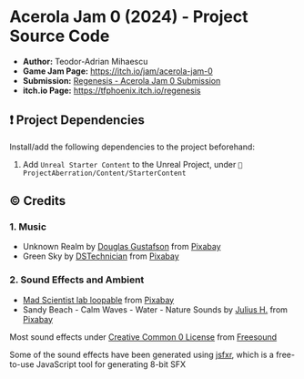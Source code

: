 # Acerola Jam 0 (2024) - Project Source Code

- **Author:** Teodor-Adrian Mihaescu
- **Game Jam Page:** https://itch.io/jam/acerola-jam-0
- **Submission:** [Regenesis - Acerola Jam 0 Submission](https://itch.io/jam/acerola-jam-0/rate/2582702)
- **itch.io Page:** https://tfphoenix.itch.io/regenesis

## ❗ Project Dependencies

Install/add the following dependencies to the project beforehand:

1. Add `Unreal Starter Content` to the Unreal Project, under `📂ProjectAberration/Content/StarterContent`

## © Credits

### 1. Music

- Unknown Realm by <a href="https://pixabay.com/users/psychronic-13092015/?utm_source=link-attribution&utm_medium=referral&utm_campaign=music&utm_content=147409">Douglas Gustafson</a> from <a href="https://pixabay.com/music//?utm_source=link-attribution&utm_medium=referral&utm_campaign=music&utm_content=147409">Pixabay</a>
- Green Sky by <a href="https://pixabay.com/users/dstechnician-26430546/?utm_source=link-attribution&utm_medium=referral&utm_campaign=music&utm_content=125179">DSTechnician</a> from <a href="https://pixabay.com//?utm_source=link-attribution&utm_medium=referral&utm_campaign=music&utm_content=125179">Pixabay</a>

### 2. Sound Effects and Ambient

- [Mad Scientist lab loopable](https://pixabay.com/sound-effects/mad-scientist-lab-loopable-71170/) from <a href="https://pixabay.com/sound-effects/?utm_source=link-attribution&utm_medium=referral&utm_campaign=music&utm_content=71170">Pixabay</a>
- Sandy Beach - Calm Waves - Water - Nature Sounds by <a href="https://pixabay.com/users/juliush-3921568/?utm_source=link-attribution&utm_medium=referral&utm_campaign=music&utm_content=8052">Julius H.</a> from <a href="https://pixabay.com/sound-effects//?utm_source=link-attribution&utm_medium=referral&utm_campaign=music&utm_content=8052">Pixabay</a>

Most sound effects under [Creative Common 0 License](https://creativecommons.org/publicdomain/zero/1.0/) from [Freesound](https://freesound.org/)

Some of the sound effects have been generated using [jsfxr](https://sfxr.me/), which is a free-to-use JavaScript tool for generating 8-bit SFX
